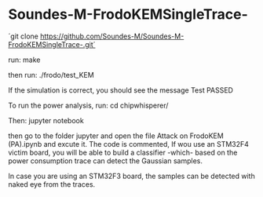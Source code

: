# Soundes-M-FrodoKEMSingleTrace-
´git clone https://github.com/Soundes-M/Soundes-M-FrodoKEMSingleTrace-.git´

run:
make

then run:
./frodo/test_KEM

If the simulation is correct, you should see the message Test PASSED

To run the power analysis, run:
cd chipwhisperer/

Then:
jupyter notebook

then go to the folder jupyter and open the file Attack on FrodoKEM (PA).ipynb
and excute it.
The code is commented, 
If wou use an STM32F4 victim board, you will be able to build a classifier -which- based on the power consumption trace can detect the Gaussian samples.

In case you are using an STM32F3 board, the samples can be detected with naked eye from the traces.
